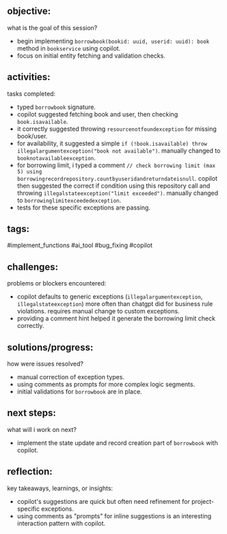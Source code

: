 ## objective:
what is the goal of this session?
- begin implementing `borrowbook(bookid: uuid, userid: uuid): book` method in `bookservice` using copilot.
- focus on initial entity fetching and validation checks.

## activities:
tasks completed:
- typed `borrowbook` signature.
- copilot suggested fetching book and user, then checking `book.isavailable`.
- it correctly suggested throwing `resourcenotfoundexception` for missing book/user.
- for availability, it suggested a simple `if (!book.isavailable) throw illegalargumentexception("book not available")`. manually changed to `booknotavailableexception`.
- for borrowing limit, i typed a comment `// check borrowing limit (max 5) using borrowingrecordrepository.countbyuseridandreturndateisnull`. copilot then suggested the correct if condition using this repository call and throwing `illegalstateexception("limit exceeded")`. manually changed to `borrowinglimitexceededexception`.
- tests for these specific exceptions are passing.

## tags:
 #implement_functions #ai_tool #bug_fixing #copilot

## challenges:
problems or blockers encountered: 
- copilot defaults to generic exceptions (`illegalargumentexception`, `illegalstateexception`) more often than chatgpt did for business rule violations. requires manual change to custom exceptions.
- providing a comment hint helped it generate the borrowing limit check correctly.

## solutions/progress:
how were issues resolved?
- manual correction of exception types.
- using comments as prompts for more complex logic segments.
- initial validations for `borrowbook` are in place.

## next steps:
what will i work on next?
- implement the state update and record creation part of `borrowbook` with copilot.

## reflection:
key takeaways, learnings, or insights:
- copilot's suggestions are quick but often need refinement for project-specific exceptions.
- using comments as "prompts" for inline suggestions is an interesting interaction pattern with copilot.
